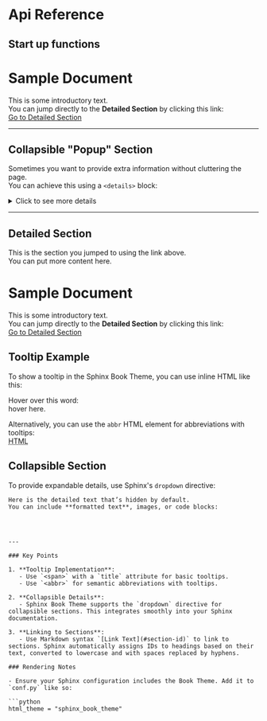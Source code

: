 # Api Reference

## Start up functions

# Sample Document

This is some introductory text.  
You can jump directly to the **Detailed Section** by clicking this link:  
[Go to Detailed Section](#detailed-section)

---

## Collapsible "Popup" Section

Sometimes you want to provide extra information without cluttering the page.  
You can achieve this using a `<details>` block:

<details>
  <summary>Click to see more details</summary>

Here is the detailed text that’s hidden by default.  
You can add **formatted text**, or even images and code blocks if you like!
</details>

---

## Detailed Section

This is the section you jumped to using the link above.  
You can put more content here.

# Sample Document

This is some introductory text.  
You can jump directly to the **Detailed Section** by clicking this link:  
[Go to Detailed Section](#detailed-section)

## Tooltip Example

To show a tooltip in the Sphinx Book Theme, you can use inline HTML like this:

Hover over this word:  
<span title="This is a tooltip that appears on hover!">hover here</span>.

Alternatively, you can use the `abbr` HTML element for abbreviations with tooltips:  
<abbr title="HyperText Markup Language">HTML</abbr>

## Collapsible Section

To provide expandable details, use Sphinx's `dropdown` directive:

```{dropdown} Click to see more details
Here is the detailed text that’s hidden by default.  
You can include **formatted text**, images, or code blocks:




---

### Key Points

1. **Tooltip Implementation**:  
   - Use `<span>` with a `title` attribute for basic tooltips.
   - Use `<abbr>` for semantic abbreviations with tooltips.

2. **Collapsible Details**:  
   - Sphinx Book Theme supports the `dropdown` directive for collapsible sections. This integrates smoothly into your Sphinx documentation.

3. **Linking to Sections**:  
   - Use Markdown syntax `[Link Text](#section-id)` to link to sections. Sphinx automatically assigns IDs to headings based on their text, converted to lowercase and with spaces replaced by hyphens.

### Rendering Notes

- Ensure your Sphinx configuration includes the Book Theme. Add it to `conf.py` like so:

```python
html_theme = "sphinx_book_theme"
